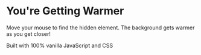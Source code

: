 # You're Getting Warmer
Move your mouse to find the hidden element. The background gets warmer as you get closer!

Built with 100% vanilla JavaScript and CSS